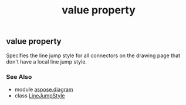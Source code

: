 ﻿---
title: value property
second_title: Aspose.Diagram for Python via .NET API References
description: 
type: docs
weight: 40
url: /python-net/aspose.diagram/linejumpstyle/value/
is_root: false
---

## value property


Specifies the line jump style for all connectors on the drawing page that don't have a local line jump style.

### See Also
* module [aspose.diagram](../../)
* class [LineJumpStyle](/diagram/python-net/aspose.diagram/linejumpstyle)
